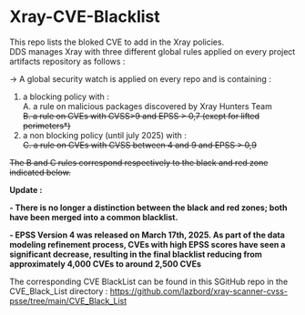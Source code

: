 # Xray-CVE-Blacklist
This repo lists the bloked CVE to add in the Xray policies.  
DDS manages Xray with three different global rules applied on every project artifacts repository as follows :  
  
-> A global security watch is applied on every repo and is containing :
  1. a blocking policy with :  
    A. a rule on malicious packages discovered by Xray Hunters Team  
    ~~B. a rule on CVEs with CVSS>9 and EPSS > 0,7 (exept for lifted perimeters*)~~ 
  2. a non blocking policy (until july 2025) with :  
    ~~C. a rule on CVEs with CVSS between 4 and 9 and EPSS > 0,9~~
  
~~The B and C rules correspond respectively to the black and red zone indicated below.~~

**Update :**

**- There is no longer a distinction between the black and red zones; both have been merged into a common blacklist.**

**- EPSS Version 4 was released on March 17th, 2025. As part of the data modeling refinement process, CVEs with high EPSS scores have seen a significant decrease, resulting in the final blacklist reducing from approximately 4,000 CVEs to around 2,500 CVEs**

The corresponding CVE BlackList can be found in this SGitHub repo in the CVE_Black_List directory : https://github.com/lazbord/xray-scanner-cvss-psse/tree/main/CVE_Black_List
